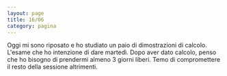 ```yaml
--- 
layout: page
title: 16/06
category: pagina
---
```


Oggi mi sono riposato e ho studiato un paio di dimostrazioni di calcolo. L'esame
che ho intenzione di dare martedì. Dopo aver dato calcolo, penso che ho bisogno
di prendermi almeno 3 giorni liberi. Temo di compromettere il resto della
sessione altrimenti.
